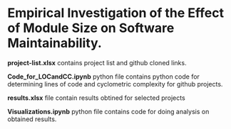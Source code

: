 
# Empirical Investigation of the Effect of Module Size on Software Maintainability.

**project-list.xlsx** contains project list and github cloned links.

**Code_for_LOCandCC.ipynb** python file contains python code for determining lines of code and cyclometric complexity for github projects.

**results.xlsx** file contain results obtined for selected projects

**Visualizations.ipynb** python file contains code for doing analysis on obtained results.


